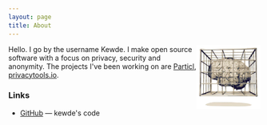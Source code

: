 ```yaml
---
layout: page
title: About
---
```


<img src="portrait.jpg" class="profile-picture" width="128" align="right">

Hello. I go by the username Kewde.
I make open source software with a focus on 
privacy, security and anonymity.
The projects I've been working on are 
[Particl](https://particl.io),
[privacytools.io](https://privacytools.io).



### Links

- [GitHub](https://github.com/kewde) — kewde's code
